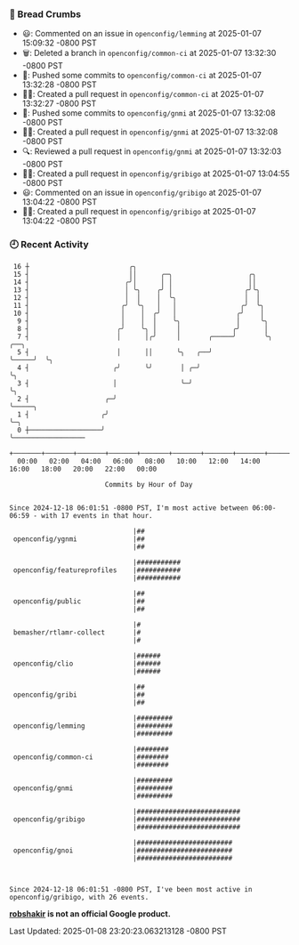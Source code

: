 ### 🍞 Bread Crumbs

 * 😃: Commented on an issue in `openconfig/lemming` at 2025-01-07 15:09:32 -0800 PST
 * 🗑: Deleted a branch in `openconfig/common-ci` at 2025-01-07 13:32:30 -0800 PST
 * 🚢: Pushed some commits to `openconfig/common-ci` at 2025-01-07 13:32:28 -0800 PST
 * ✍🏼: Created a pull request in `openconfig/common-ci` at 2025-01-07 13:32:27 -0800 PST
 * 🚢: Pushed some commits to `openconfig/gnmi` at 2025-01-07 13:32:08 -0800 PST
 * ✍🏼: Created a pull request in `openconfig/gnmi` at 2025-01-07 13:32:08 -0800 PST
 * 🔍: Reviewed a pull request in  `openconfig/gnmi` at 2025-01-07 13:32:03 -0800 PST
 * ✍🏼: Created a pull request in `openconfig/gribigo` at 2025-01-07 13:04:55 -0800 PST
 * 😃: Commented on an issue in `openconfig/gribigo` at 2025-01-07 13:04:22 -0800 PST
 * ✍🏼: Created a pull request in `openconfig/gribigo` at 2025-01-07 13:04:22 -0800 PST

### 🕘 Recent Activity
```
 16 ┼                         ╭╮
 15 ┤                         ││      ╭─╮                   ╭╮
 14 ┤                        ╭╯│      │ │                   ││
 13 ┤                        │ ╰╮    ╭╯ │                  ╭╯╰╮
 12 ┤                        │  │    │  ╰╮                 │  │
 11 ┤                       ╭╯  ╰╮   │   │                ╭╯  ╰╮
 10 ┤                       │    │  ╭╯   │               ╭╯    │
  9 ┤                       │    │  │    ╰╮              │     ╰╮
  8 ┤                      ╭╯    ╰╮ │     │             ╭╯      │
  7 ┤                      │      │╭╯     │       ╭─────╯       ╰╮     ╭──╮
  5 ┤                      │      ││      ╰╮   ╭──╯              ╰─────╯  ╰╮
  4 ┤                     ╭╯      ╰╯       │ ╭─╯                           ╰╮
  3 ┤                     │                ╰─╯                              ╰╮
  2 ┤                   ╭─╯                                                  ╰─────╮
  1 ┤                  ╭╯                                                          ╰─╮
  0 ┼──────────────────╯                                                             ╰──────────────────
    +───────+───────+───────+───────+───────+───────+───────+───────+───────+───────+───────+───────+────
  00:00   02:00   04:00   06:00   08:00   10:00   12:00   14:00   16:00   18:00   20:00   22:00   00:00   

						Commits by Hour of Day


Since 2024-12-18 06:01:51 -0800 PST, I'm most active between 06:00-06:59 - with 17 events in that hour.

```



```
                               |##
 openconfig/ygnmi              |##
                               |##

                               |###########
 openconfig/featureprofiles    |###########
                               |###########

                               |##
 openconfig/public             |##
                               |##

                               |#
 bemasher/rtlamr-collect       |#
                               |#

                               |######
 openconfig/clio               |######
                               |######

                               |##
 openconfig/gribi              |##
                               |##

                               |#########
 openconfig/lemming            |#########
                               |#########

                               |########
 openconfig/common-ci          |########
                               |########

                               |#########
 openconfig/gnmi               |#########
                               |#########

                               |##########################
 openconfig/gribigo            |##########################
                               |##########################

                               |########################
 openconfig/gnoi               |########################
                               |########################



Since 2024-12-18 06:01:51 -0800 PST, I've been most active in openconfig/gribigo, with 26 events.

```
**[robshakir](mailto:robjs@google.com) is not an official Google product.**  


Last Updated: 2025-01-08 23:20:23.063213128 -0800 PST
